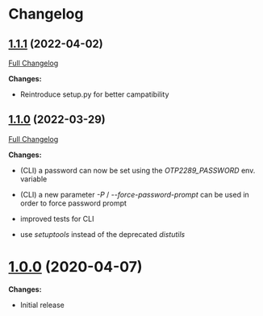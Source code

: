# Changelog

## [1.1.1](https://github.com/blackm0re/pyotp2289/tree/1.1.1) (2022-04-02)

[Full Changelog](https://github.com/blackm0re/pyotp2289/compare/1.1.0...1.1.1)

**Changes:**

- Reintroduce setup.py for better campatibility


## [1.1.0](https://github.com/blackm0re/pyotp2289/tree/1.1.0) (2022-03-29)

[Full Changelog](https://github.com/blackm0re/pyotp2289/compare/1.0.0...1.1.0)

**Changes:**

- (CLI) a password can now be set using the *OTP2289_PASSWORD* env. variable

- (CLI) a new parameter *-P* / *--force-password-prompt* can be used in order to force password prompt

- improved tests for CLI

- use *setuptools* instead of the deprecated *distutils*


# [1.0.0](https://github.com/blackm0re/pyotp2289/tree/1.0.0) (2020-04-07)

**Changes:**

- Initial release
